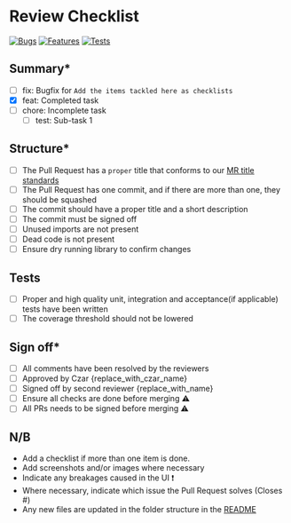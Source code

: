 # Review Checklist

[![Bugs](https://img.shields.io/badge/BugFixes-0-red.svg?style=for-the-badge)](https://shields.io/)
[![Features](https://img.shields.io/badge/Features-0-orange?style=for-the-badge)](https://shields.io/)
[![Tests](https://img.shields.io/badge/Tests-0-success.svg?style=for-the-badge)](https://shields.io/)

## Summary*

- [ ] fix: Bugfix for `Add the items tackled here as checklists`
- [x] feat: Completed task
- [ ] chore: Incomplete task
  - [ ] test: Sub-task 1

## Structure*

- [ ] The Pull Request has a `proper` title that conforms to our [MR title standards](https://gist.github.com/mikepea/863f63d6e37281e329f8)
- [ ] The Pull Request has one commit, and if there are more than one, they should be squashed
- [ ] The commit should have a proper title and a short description
- [ ] The commit must be signed off
- [ ] Unused imports are not present
- [ ] Dead code is not present
- [ ] Ensure dry running library to confirm changes

## Tests

- [ ] Proper and high quality unit, integration and acceptance(if applicable) tests have been written
- [ ] The coverage threshold should not be lowered

## Sign off*

- [ ] All comments have been resolved by the reviewers
- [ ] Approved by Czar {replace_with_czar_name}
- [ ] Signed off by second reviewer {replace_with_name}
- [ ] Ensure all checks are done before merging :warning:
- [ ] All PRs needs to be signed before merging :warning:

## N/B

- Add a checklist if more than one item is done.
- Add screenshots and/or images where necessary
- Indicate any breakages caused in the UI :exclamation:
- Where necessary, indicate which issue the Pull Request solves (Closes #)
- Any new files are updated in the folder structure in the [README](../../README.md)

